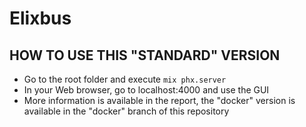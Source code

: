 # Elixbus

## HOW TO USE THIS "STANDARD" VERSION

  * Go to the root folder and execute `mix phx.server`
  * In your Web browser, go to localhost:4000 and use the GUI
  * More information is available in the report, the "docker" version is available in the "docker" branch of this repository